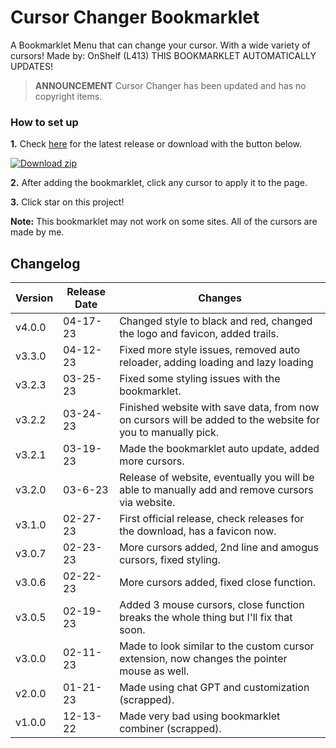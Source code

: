 # Cursor Changer Bookmarklet
A Bookmarklet Menu that can change your cursor. With a wide variety of cursors! Made by: OnShelf (L413)
THIS BOOKMARKLET AUTOMATICALLY UPDATES!

> **ANNOUNCEMENT** Cursor Changer has been updated and has no copyright items.

### How to set up
<b>1.</b> Check [here](https://github.com/L413/Cursor-Changer-Custom-Cursor-Bookmarklet-/releases/latest) for the latest release or download with the button below.
<!-- BEGIN LATEST DOWNLOAD BUTTON -->
[![Download zip](https://custom-icon-badges.herokuapp.com/badge/-Download-blue?style=for-the-badge&logo=download&logoColor=white "Download zip")]([https://github.com/DenverCoder1/readme-download-button-action/archive/1.0.1.zip](https://github.com/L413/Cursor-Changer/archive/refs/tags/v4.0.0.zip))
<!-- END LATEST DOWNLOAD BUTTON -->

<b>2.</b> After adding the bookmarklet, click any cursor to apply it to the page.

<b>3.</b> Click star on this project!

<b>Note:</b> This bookmarklet may not work on some sites. All of the cursors are made by me.

## Changelog

| Version | Release Date| Changes                                                                                                         |
| ------- | ---------- | --------------------------------------------------------------------------------------------------------------- |
| v4.0.0  | 04-17-23 | Changed style to black and red, changed the logo and favicon, added trails.|
| v3.3.0  | 04-12-23 | Fixed more style issues, removed auto reloader, adding loading and lazy loading                                |
| v3.2.3  | 03-25-23 | Fixed some styling issues with the bookmarklet.                                                                 |
| v3.2.2  | 03-24-23 | Finished website with save data, from now on cursors will be added to the website for you to manually pick.       |
| v3.2.1  | 03-19-23 | Made the bookmarklet auto update, added more cursors.                                                           |
| v3.2.0  | 03-6-23 | Release of website, eventually you will be able to manually add and remove cursors via website.                 |
| v3.1.0  | 02-27-23 | First official release, check releases for the download, has a favicon now.                                     |
| v3.0.7  | 02-23-23 | More cursors added, 2nd line and amogus cursors, fixed styling.                                                 |
| v3.0.6  | 02-22-23 | More cursors added, fixed close function.                                                                       |
| v3.0.5  | 02-19-23 | Added 3 mouse cursors, close function breaks the whole thing but I'll fix that soon.                             |
| v3.0.0  | 02-11-23 | Made to look similar to the custom cursor extension, now changes the pointer mouse as well.                     |
| v2.0.0  | 01-21-23 | Made using chat GPT and customization (scrapped).                                                               |
| v1.0.0  | 12-13-22 | Made very bad using bookmarklet combiner (scrapped).                                                            |
